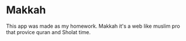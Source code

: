 # Makkah

This app was made as my homework. Makkah it's a web like muslim pro that provice quran and Sholat time.
